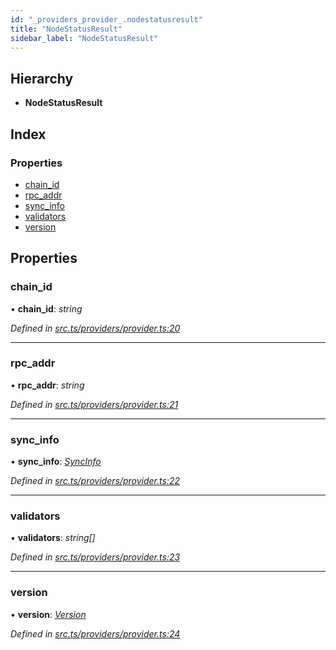 ```yaml
---
id: "_providers_provider_.nodestatusresult"
title: "NodeStatusResult"
sidebar_label: "NodeStatusResult"
---
```


## Hierarchy

* **NodeStatusResult**

## Index

### Properties

* [chain_id](_providers_provider_.nodestatusresult.md#chain_id)
* [rpc_addr](_providers_provider_.nodestatusresult.md#rpc_addr)
* [sync_info](_providers_provider_.nodestatusresult.md#sync_info)
* [validators](_providers_provider_.nodestatusresult.md#validators)
* [version](_providers_provider_.nodestatusresult.md#version)

## Properties

###  chain_id

• **chain_id**: *string*

*Defined in [src.ts/providers/provider.ts:20](https://github.com/nearprotocol/nearlib/blob/36a8ddc/src.ts/providers/provider.ts#L20)*

___

###  rpc_addr

• **rpc_addr**: *string*

*Defined in [src.ts/providers/provider.ts:21](https://github.com/nearprotocol/nearlib/blob/36a8ddc/src.ts/providers/provider.ts#L21)*

___

###  sync_info

• **sync_info**: *[SyncInfo](_providers_provider_.syncinfo.md)*

*Defined in [src.ts/providers/provider.ts:22](https://github.com/nearprotocol/nearlib/blob/36a8ddc/src.ts/providers/provider.ts#L22)*

___

###  validators

• **validators**: *string[]*

*Defined in [src.ts/providers/provider.ts:23](https://github.com/nearprotocol/nearlib/blob/36a8ddc/src.ts/providers/provider.ts#L23)*

___

###  version

• **version**: *[Version](_providers_provider_.version.md)*

*Defined in [src.ts/providers/provider.ts:24](https://github.com/nearprotocol/nearlib/blob/36a8ddc/src.ts/providers/provider.ts#L24)*
